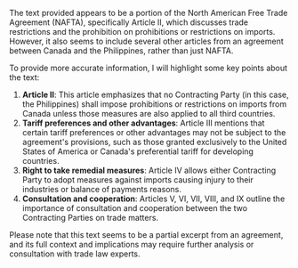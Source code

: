 The text provided appears to be a portion of the North American Free Trade Agreement (NAFTA), specifically Article II, which discusses trade restrictions and the prohibition on prohibitions or restrictions on imports. However, it also seems to include several other articles from an agreement between Canada and the Philippines, rather than just NAFTA.

To provide more accurate information, I will highlight some key points about the text:

1. **Article II**: This article emphasizes that no Contracting Party (in this case, the Philippines) shall impose prohibitions or restrictions on imports from Canada unless those measures are also applied to all third countries.
2. **Tariff preferences and other advantages**: Article III mentions that certain tariff preferences or other advantages may not be subject to the agreement's provisions, such as those granted exclusively to the United States of America or Canada's preferential tariff for developing countries.
3. **Right to take remedial measures**: Article IV allows either Contracting Party to adopt measures against imports causing injury to their industries or balance of payments reasons.
4. **Consultation and cooperation**: Articles V, VI, VII, VIII, and IX outline the importance of consultation and cooperation between the two Contracting Parties on trade matters.

Please note that this text seems to be a partial excerpt from an agreement, and its full context and implications may require further analysis or consultation with trade law experts.